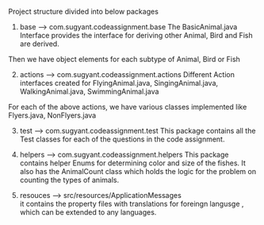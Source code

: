 
Project structure divided into below packages
1) base --> com.sugyant.codeassignment.base
The BasicAnimal.java Interface provides the interface for deriving other Animal, Bird and Fish are derived.

Then we have object elements for each subtype of Animal, Bird or Fish


2) actions --> com.sugyant.codeassignment.actions
Different Action interfaces created for FlyingAnimal.java, SingingAnimal.java, WalkingAnimal.java, SwimmingAnimal.java

For each of the above actions, we have various classes implemented like Flyers.java, NonFlyers.java


3) test  -->  com.sugyant.codeassignment.test
This package contains all the Test classes for each of the questions in the code assignment. 


4) helpers  --> com.sugyant.codeassignment.helpers
This package contains helper Enums for determining color and size of the fishes.
It also has the AnimalCount class which holds the logic for the problem on counting the types of animals.
   

5) resouces  --> src/resources/ApplicationMessages  
 it contains the property files with translations for foreingn langusge , which can be extended to any languages.  